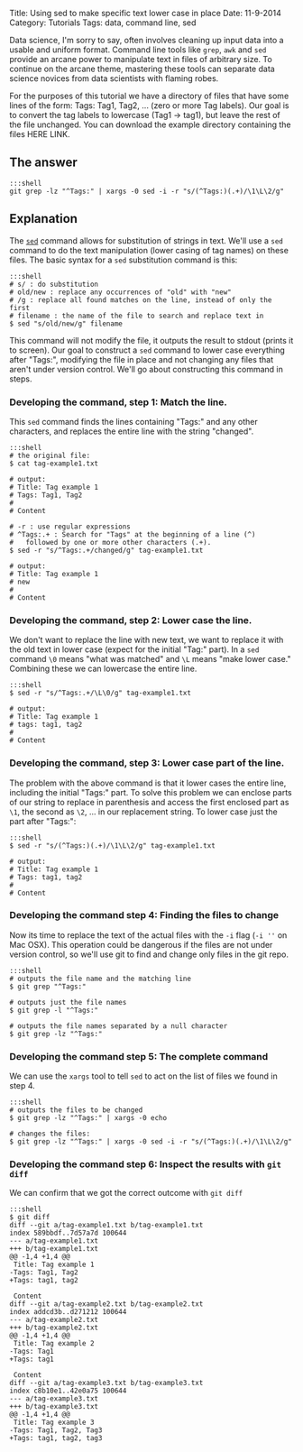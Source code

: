 Title: Using sed to make specific text lower case in place
Date: 11-9-2014
Category: Tutorials
Tags: data, command line, sed

Data science, I'm sorry to say, often involves cleaning up input data into a usable and uniform format. Command line tools like `grep`, `awk` and `sed` provide an arcane power to manipulate text in files of arbitrary size. To continue on the arcane theme, mastering these tools can separate data science novices from data scientists with flaming robes. 

For the purposes of this tutorial we have a directory of files that have some lines of the form: Tags: Tag1, Tag2, ... (zero or more Tag labels). Our goal is to convert the tag labels to lowercase (Tag1 -> tag1), but leave the rest of the file unchanged. You can download the example directory containing the files HERE LINK.

## The answer

    :::shell
    git grep -lz "^Tags:" | xargs -0 sed -i -r "s/(^Tags:)(.+)/\1\L\2/g"

## Explanation

The [`sed`](http://www.grymoire.com/Unix/Sed.html#uh-0) command allows for substitution of strings in text. We'll use a `sed` command to do the text manipulation (lower casing of tag names) on these files. The basic syntax for a `sed` substitution command is this:

    :::shell
    # s/ : do substitution
    # old/new : replace any occurrences of "old" with "new"
    # /g : replace all found matches on the line, instead of only the first
    # filename : the name of the file to search and replace text in
    $ sed "s/old/new/g" filename

This command will not modify the file, it outputs the result to stdout (prints it to screen). Our goal to construct a `sed` command to lower case everything after "Tags:", modifying the file in place and not changing any files that aren't under version control. We'll go about constructing this command in steps. 

### Developing the command, step 1: Match the line. 

This `sed` command finds the lines containing "Tags:" and any other characters, and replaces the entire line with the string "changed".


    :::shell
    # the original file:
    $ cat tag-example1.txt

    # output:
    # Title: Tag example 1
    # Tags: Tag1, Tag2
    # 
    # Content

    # -r : use regular expressions
    # ^Tags:.+ : Search for "Tags" at the beginning of a line (^)
    #   followed by one or more other characters (.+).
    $ sed -r "s/^Tags:.+/changed/g" tag-example1.txt
    
    # output:
    # Title: Tag example 1
    # new
    # 
    # Content

### Developing the command, step 2: Lower case the line.

We don't want to replace the line with new text, we want to replace it with the old text in lower case (expect for the initial "Tag:" part). In a `sed` command `\0` means "what was matched" and `\L` means "make lower case." Combining these we can lowercase the entire line.

    :::shell
    $ sed -r "s/^Tags:.+/\L\0/g" tag-example1.txt 

    # output:
    # Title: Tag example 1
    # tags: tag1, tag2
    # 
    # Content

### Developing the command, step 3: Lower case part of the line.

The problem with the above command is that it lower cases the entire line, including the initial "Tags:" part. To solve this problem we can enclose parts of our string to replace in parenthesis and access the first enclosed part as `\1`, the second as `\2`, ... in our replacement string. To lower case just the part after "Tags:":

    :::shell
    $ sed -r "s/(^Tags:)(.+)/\1\L\2/g" tag-example1.txt 

    # output:
    # Title: Tag example 1
    # Tags: tag1, tag2
    # 
    # Content

### Developing the command step 4: Finding the files to change

Now its time to replace the text of the actual files with the `-i` flag (`-i ''` on Mac OSX). This operation could be dangerous if the files are not under version control, so we'll use git to find and change only files in the git repo.

    :::shell
    # outputs the file name and the matching line
    $ git grep "^Tags:"

    # outputs just the file names
    $ git grep -l "^Tags:"

    # outputs the file names separated by a null character
    $ git grep -lz "^Tags:"

### Developing the command step 5: The complete command

We can use the `xargs` tool to tell `sed` to act on the list of files we found in step 4.

    :::shell
    # outputs the files to be changed
    $ git grep -lz "^Tags:" | xargs -0 echo

    # changes the files:
    $ git grep -lz "^Tags:" | xargs -0 sed -i -r "s/(^Tags:)(.+)/\1\L\2/g"

### Developing the command step 6: Inspect the results with `git diff`

We can confirm that we got the correct outcome with `git diff`

    :::shell
    $ git diff
    diff --git a/tag-example1.txt b/tag-example1.txt
    index 589bbdf..7d57a7d 100644
    --- a/tag-example1.txt
    +++ b/tag-example1.txt
    @@ -1,4 +1,4 @@
     Title: Tag example 1
    -Tags: Tag1, Tag2
    +Tags: tag1, tag2
     
     Content
    diff --git a/tag-example2.txt b/tag-example2.txt
    index addcd3b..d271212 100644
    --- a/tag-example2.txt
    +++ b/tag-example2.txt
    @@ -1,4 +1,4 @@
     Title: Tag example 2
    -Tags: Tag1
    +Tags: tag1
     
     Content
    diff --git a/tag-example3.txt b/tag-example3.txt
    index c8b10e1..42e0a75 100644
    --- a/tag-example3.txt
    +++ b/tag-example3.txt
    @@ -1,4 +1,4 @@
     Title: Tag example 3
    -Tags: Tag1, Tag2, Tag3
    +Tags: tag1, tag2, tag3
